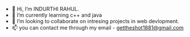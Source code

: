 - 👋 Hi, I’m INDURTHI RAHUL.
- 🌱 I’m currently learning c++ and java 
- 💞️ I’m looking to collaborate on intresing projects in web devlopment.
- 📫 you can contact me through my email - gettheshot1881@gmail.com

<!---
RAHUL-1881/RAHUL-1881 is a ✨ special ✨ repository because its `README.md` (this file) appears on your GitHub profile.
You can click the Preview link to take a look at your changes.
--->
